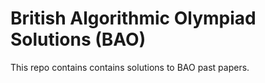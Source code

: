 # British Algorithmic Olympiad Solutions (BAO)
This repo contains contains solutions to BAO past papers.
